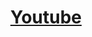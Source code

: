 ---
layout: page
title: <a href="https://www.youtube.com/channel/UCu8WF59Scx9f3H1N_FgZUwQ">Youtube</a>
---
